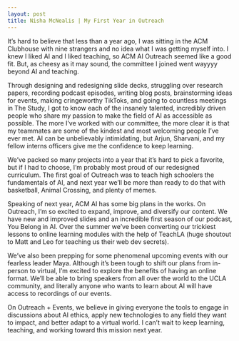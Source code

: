 ```yaml
---
layout: post
title: Nisha McNealis | My First Year in Outreach
---
```


It’s hard to believe that less than a year ago, I was sitting in the ACM Clubhouse with nine strangers and no idea what I was getting myself into. I knew I liked AI and I liked teaching, so ACM AI Outreach seemed like a good fit. But, as cheesy as it may sound, the committee I joined went wayyyy beyond AI and teaching.

Through designing and redesigning slide decks, struggling over research papers, recording podcast episodes, writing blog posts, brainstorming ideas for events, making cringeworthy TikToks, and going to countless meetings in The Study, I got to know each of the insanely talented, incredibly driven people who share my passion to make the field of AI as accessible as possible. The more I’ve worked with our committee, the more clear it is that my teammates are some of the kindest and most welcoming people I’ve ever met. AI can be unbelievably intimidating, but Arjun, Sharvani, and my fellow interns officers give me the confidence to keep learning.

We’ve packed so many projects into a year that it’s hard to pick a favorite, but if I had to choose, I’m probably most proud of our redesigned curriculum. The first goal of Outreach was to teach high schoolers the fundamentals of AI, and next year we’ll be more than ready to do that with basketball, Animal Crossing, and plenty of memes. 

Speaking of next year, ACM AI has some big plans in the works. On Outreach, I’m so excited to expand, improve, and diversify our content. We have new and improved slides and an incredible first season of our podcast, You Belong in AI. Over the summer we’ve been converting our trickiest lessons to online learning modules with the help of TeachLA (huge shoutout to Matt and Leo for teaching us their web dev secrets). 

We’ve also been prepping for some phenomenal upcoming events with our fearless leader Maya. Although it’s been tough to shift our plans from in-person to virtual, I’m excited to explore the benefits of having an online format. We’ll be able to bring speakers from all over the world to the UCLA community, and literally anyone who wants to learn about AI will have access to recordings of our events. 

On Outreach + Events, we believe in giving everyone the tools to engage in discussions about AI ethics, apply new technologies to any field they want to impact, and better adapt to a virtual world. I can’t wait to keep learning, teaching, and working toward this mission next year. 

